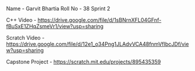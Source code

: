 Name - Garvit Bhartia
Roll No - 38
Sprint 2 

C++ Video - 
https://drive.google.com/file/d/1sBNrnXFL04GFnf-fBuSxE1ZHqZsmeVr1/view?usp=sharing

Scratch Video - 
https://drive.google.com/file/d/12e1_o34Png1JLAdvVCA48fnmVfIbcJDf/view?usp=sharing

Capstone Project - 
https://scratch.mit.edu/projects/895435359
